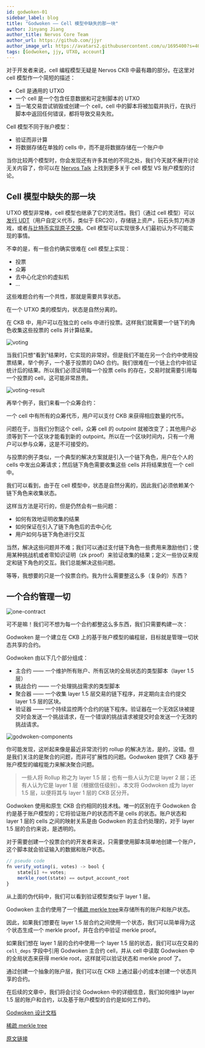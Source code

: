 ```yaml
---
id: godwoken-01
sidebar_label: blog
title: "Godwoken —— Cell 模型中缺失的那一块"
author: Jinyang Jiang
author_title: Nervos Core Team
author_url: https://github.com/jjyr
author_image_url: https://avatars2.githubusercontent.com/u/1695400?s=400&u=3c20ef997a5db2437a649715615ca56d65cf4294&v=4
tags: [Godwoken, jjy, UTXO, account]
---
```


<!--truncate-->

对于开发者来说，cell 编程模型无疑是 Nervos CKB 中最有趣的部分。在这里对 cell 模型作一个简短的描述：

* Cell 是通用的 UTXO
* 一个 cell 是一个包含任意数据和可定制脚本的 UTXO
* 当一笔交易尝试销毁或创建一个 cell，cell 中的脚本将被加载并执行，在执行脚本中返回任何错误，都将导致交易失败。

Cell 模型不同于账户模型：

* 验证而非计算
* 将数据存储在单独的 cells 中，而不是将数据存储在一个账户中

当你比较两个模型时，你会发现还有许多其他的不同之处，我们今天就不展开讨论无关内容了，你可以在 [Nervos Talk](https://talk.nervos.org/) 上找到更多关于 cell 模型 VS 账户模型的讨论。

## Cell 模型中缺失的那一块

UTXO 模型非常棒，cell 模型也继承了它的灵活性。我们（通过 cell 模型）可以[发行 UDT](https://talk.nervos.org/t/rfc-simple-udt-draft-spec/4333)（用户自定义代币，类似于 ERC20），存储链上资产，玩石头剪刀布游戏，或者[与比特币实现原子交换](https://talk.nervos.org/t/summa-bitcoin-spv-utils/4162)。Cell 模型可以实现很多人们最初认为不可能实现的事情。

不幸的是，有一些合约确实很难在 cell 模型上实现：
* 投票
* 众筹
* 去中心化定价的虚拟机
* ...

这些难题合约有一个共性，那就是需要共享状态。

在一个 UTXO 类的模型内，状态是自然分离的。

在 CKB 中，用户可以在独立的 cells 中进行投票。这样我们就需要一个链下的角色收集这些投票的 cells 并计算结果。

![voting](/img/blog/godwoken-01-1.jpg)

当我们只想“看到”结果时，它实现的非常好。但是我们不能在另一个合约中使用投票结果，举个例子，一个基于投票的 DAO 合约。我们很难在一个链上合约中验证统计后的结果。所以我们必须证明每一个投票 cells 的存在，交易时就需要引用每一个投票的 cell，这可能非常昂贵。

![voting-result](/img/blog/godwoken-01-2.jpg)

再举个例子，我们来看一个众筹合约：

一个 cell 中有所有的众筹代币，用户可以支付 CKB 来获得相应数量的代币。

问题在于，当我们分割这个 cell，众筹 cell 的 outpoint 就被改变了；其他用户必须等到下一个区块才能看到新的 outpoint。所以在一个区块时间内，只有一个用户可以参与众筹，这是不可接受的。

与投票的例子类似，一个典型的解决方案就是引入一个链下角色，用户在个人的 cells 中发出众筹请求；然后链下角色需要收集这些 cells 并将结果放在一个 cell 中。

我们可以看到，由于在 cell 模型中，状态是自然分离的，因此我们必须依赖某个链下角色来收集状态。

这样当方法是可行的，但是仍然会有一些问题：
* 如何有效地证明收集的结果
* 如何保证在引入了链下角色后的去中心化
* 用户如何与链下角色进行交互

当然，解决这些问题并不难；我们可以通过支付链下角色一些费用来激励他们；使用某种挑战机或者零知识证明（zk proof）来验证收集的结果；定义一些协议来规定和链下角色的交互。我们总能解决这些问题。

等等，我想要的只是一个投票合约。我为什么需要整这么多（复杂的）东西？

## 一个合约管理一切

![one-contract](/img/blog/godwoken-01-3.jpg)

可不是嘛！我们可不想为每一个合约都整这么多东西，我们只需要构建一次：

Godwoken 是一个建立在 CKB 上的基于账户模型的编程层，目标就是管理一切状态共享的合约。

Godwoken 由以下几个部分组成：

* 主合约 —— 一个维护所有账户、所有区块的全局状态的类型脚本（layer 1.5 层）
* 挑战合约 —— 一个处理挑战需求的类型脚本
* 聚合器 —— 一个收集 layer 1.5 层交易的链下程序，并定期向主合约提交 layer 1.5 层的区块。
* 验证器 —— 一个持续监控两个合约的链下程序。验证器在一个无效区块被提交时会发送一个挑战请求，在一个错误的挑战请求被提交时会发送一个无效的挑战请求。

![godwoken-components](/img/blog/godwoken-01-4.jpg)

你可能发现，这听起来像是最近非常流行的 rollup 的解决方法，是的，没错。但是我们关注的是聚合的问题，而非可扩展性的问题。Godwoken 提供了 CKB 基于账户模型的编程能力来解决聚合问题。

> 一些人将 Rollup 称之为 layer 1.5 层；也有一些人认为它是 layer 2 层；还有人认为它是 layer 1 层（根据信任级别）。本文将 Godwoken 成为 layer 1.5 层，以便将其与 layer 1 层的 CKB 区分开。

Godwoken 使用和原生 CKB 合约相同的技术栈。唯一的区别在于 Godwoken 合约是基于账户模型的；它将验证账户的状态而不是 cells 的状态。账户状态和 layer 1 层的 cells 之间的映射关系是由 Godwoken 的主合约处理的，对于 layer 1.5 层的合约来说，是透明的。

对于需要创建一个投票合约的开发者来说，只需要使用脚本简单地创建一个账户，这个脚本就会验证输入的数据和账户状态。

```js
// pseudo code
fn verify_voting(i, votes) -> bool {
    state[i] += votes;
    merkle_root(state) == output_account_root
}
```

从上面的伪代码中，我们可以看到验证模型类似于 layer 1 层。

Godwoken 主合约使用了一个[稀疏 merkle tree](https://github.com/jjyr/sparse-merkle-tree)来存储所有的账户和账户状态。

因此，如果我们想要在 layer 1.5 层合约之间使用一个状态，我们可以简单得为这个状态生成一个 merkle proof，并在合约中验证 merkle proof。

如果我们想在 layer 1 层的合约中使用一个 layer 1.5 层的状态，我们可以在交易的 `cell_deps` 字段中引用 Godwoken 主合约 cell，并从 cell 中读取 Godwoken 中的全局状态来获得 merkle root，这样就可以验证状态和 merkle proof 了。

通过创建一个抽象的账户层，我们可以在 CKB 上通过最小的成本创建一个状态共享的合约。

在后续的文章中，我们将会讨论 Godwoken 中的详细信息，我们如何维护 layer 1.5 层的账户和合约，以及基于账户模型的合约是如何工作的。

[Godwoken 设计文档](https://github.com/jjyr/godwoken/blob/master/docs/design.md)

[稀疏 merkle tree](https://justjjy.com/An-optimized-compact-sparse-merkle-tree)

[原文链接](https://justjjy.com/Introducing-Godwoken)